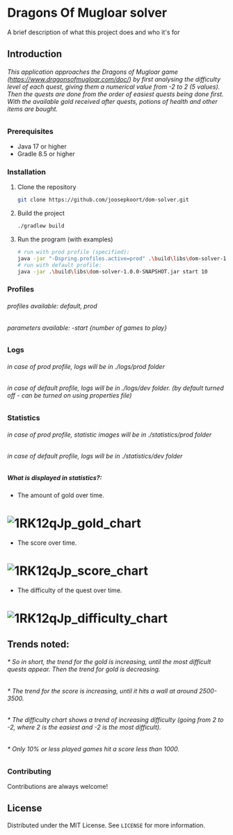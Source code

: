 # Dragons Of Mugloar solver

A brief description of what this project does and who it's for

## Introduction
###### This application approaches the Dragons of Mugloar game (https://www.dragonsofmugloar.com/doc/) by first analysing the difficulty level of each quest, giving them a numerical value from -2 to 2 (5 values). Then the quests are done from the order of easiest quests being done first. With the available gold received after quests, potions of health and other items are bought.

### Prerequisites

- Java 17 or higher
- Gradle 8.5 or higher

### Installation

1. Clone the repository
   ```sh
   git clone https://github.com/joosepkoort/dom-solver.git
   ```
2. Build the project
   ```sh
   ./gradlew build
   ```
3. Run the program (with examples)
   ```sh
   # run with prod profile (specified):
   java -jar "-Dspring.profiles.active=prod" .\build\libs\dom-solver-1.0.0-SNAPSHOT.jar start 2
   # run with default profile:
   java -jar .\build\libs\dom-solver-1.0.0-SNAPSHOT.jar start 10   
   ```

### Profiles
###### profiles available: default, prod
###### parameters available: -start {number of games to play}

### Logs
###### in case of prod profile, logs will be in ./logs/prod folder
###### in case of default profile, logs will be in ./logs/dev folder. (by default turned off - can be turned on using properties file)

### Statistics
###### in case of prod profile, statistic images will be in ./statistics/prod folder
###### in case of default profile, logs will be in ./statistics/dev folder

##### What is displayed in statistics?: 
* The amount of gold over time.
# ![1RK12qJp_gold_chart](https://github.com/joosepkoort/dom-solver/assets/7001273/218ebc5b-ab48-48fa-aeee-1cf45bec61f3)
* The score over time.
# ![1RK12qJp_score_chart](https://github.com/joosepkoort/dom-solver/assets/7001273/fcd3e670-de92-46ff-8b45-eba32d65bc16)
* The difficulty of the quest over time.
# ![1RK12qJp_difficulty_chart](https://github.com/joosepkoort/dom-solver/assets/7001273/0c65af44-b6e0-4896-80c5-6cecc4f85c6b)

## Trends noted:
###### * So in short, the trend for the gold is increasing, until the most difficult quests appear. Then the trend for gold is decreasing.
###### * The trend for the score is increasing, until it hits a wall at around 2500-3500.
###### * The difficulty chart shows a trend of increasing difficulty (going from 2 to -2, where 2 is the easiest and -2 is the most difficult).
###### * Only 10% or less played games hit a score less than 1000.
### Contributing

Contributions are always welcome!

## License

Distributed under the MIT License. See `LICENSE` for more information.

